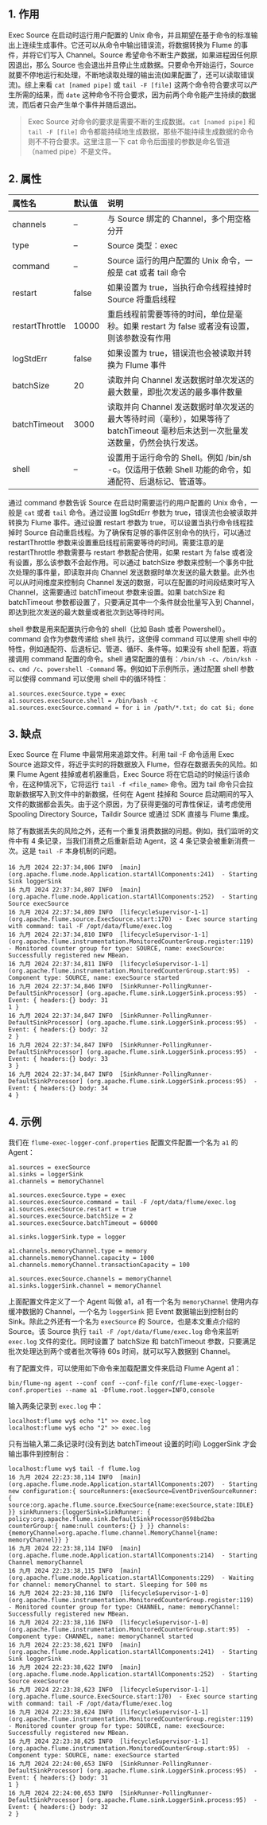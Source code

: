 ## 1. 作用

Exec Source 在启动时运行用户配置的 Unix 命令，并且期望在基于命令的标准输出上连续生成事件。它还可以从命令中输出错误流，将数据转换为 Flume 的事件，并将它们写入 Channel。Source 希望命令不断生产数据，如果进程因任何原因退出，那么 Source 也会退出并且停止生成数据。只要命令开始运行，Source 就要不停地运行和处理，不断地读取处理的输出流(如果配置了，还可以读取错误流)。综上来看 `cat [named pipe]` 或 `tail -F [file]` 这两个命令符合要求可以产生所需的结果，而 `date` 这种命令不符合要求，因为前两个命令能产生持续的数据流，而后者只会产生单个事件并随后退出。

> Exec Source 对命令的要求是需要不断的生成数据。`cat [named pipe]` 和 `tail -F [file]` 命令都能持续地生成数据，那些不能持续生成数据的命令则不不符合要求。这里注意一下 cat 命令后面接的参数是命名管道（named pipe）不是文件。

## 2. 属性

| 属性名 | 默认值 | 说明 |
| :------------- | :------------- | :------------- |
| channels | – | 与 Source 绑定的 Channel，多个用空格分开 |
| type | – | Source 类型：exec |
| command | – | Source 运行的用户配置的 Unix 命令，一般是 cat 或者 tail 命令 |
| restart | false | 如果设置为 true，当执行命令线程挂掉时 Source 将重启线程 |
| restartThrottle | 10000 | 重启线程前需要等待的时间，单位是毫秒。如果 restart 为 false 或者没有设置，则该参数没有作用 |
| logStdErr | false | 如果设置为 true，错误流也会被读取并转换为 Flume 事件 |
| batchSize | 20 | 读取并向 Channel 发送数据时单次发送的最大数量，即批次发送的最多事件数量 |
| batchTimeout | 3000 | 读取并向 Channel 发送数据时单次发送的最大等待时间（毫秒），如果等待了 batchTimeout 毫秒后未达到一次批量发送数量，仍然会执行发送。|
| shell | – | 设置用于运行命令的 Shell。例如 /bin/sh -c。仅适用于依赖 Shell 功能的命令，如通配符、后退标记、管道等。|

通过 command 参数告诉 Source 在启动时需要运行的用户配置的 Unix 命令，一般是 `cat` 或者 `tail` 命令。通过设置 logStdErr 参数为 true，错误流也会被读取并转换为 Flume 事件。通过设置 restart 参数为 true，可以设置当执行命令线程挂掉时 Source 自动重启线程。为了确保有足够的事件区别命令的执行，可以通过 restartThrottle 参数来设置重启线程前需要等待的时间。需要注意的是 restartThrottle 参数需要与 restart 参数配合使用，如果 restart 为 false 或者没有设置，那么该参数不会起作用。可以通过 batchSize 参数来控制一个事务中批次处理的事件量，即读取并向 Channel 发送数据时单次发送的最大数量。此外也可以从时间维度来控制向 Channel 发送的数据，可以在配置的时间段结束时写入 Channel，这需要通过 batchTimeout 参数来设置。如果 batchSize 和 batchTimeout 参数都设置了，只要满足其中一个条件就会批量写入到 Channel，即达到批次发送的最大数量或者批次到达等待时间。

shell 参数是用来配置执行命令的 shell（比如 Bash 或者 Powershell）。command 会作为参数传递给 shell 执行，这使得 command 可以使用 shell 中的特性，例如通配符、后退标记、管道、循环、条件等。如果没有 shell 配置，将直接调用 command 配置的命令。shell 通常配置的值有：`/bin/sh -c`、`/bin/ksh -c`、`cmd /c`、`powershell -Command` 等。例如如下示例所示，通过配置 shell 参数可以使得 command 可以使用 shell 中的循环特性：
```
a1.sources.execSource.type = exec
a1.sources.execSource.shell = /bin/bash -c
a1.sources.execSource.command = for i in /path/*.txt; do cat $i; done
```

## 3. 缺点

Exec Source 在 Flume 中最常用来追踪文件。利用 tail -F 命令适用 Exec Source 追踪文件，将近乎实时的将数据放入 Flume，但存在数据丢失的风险。如果 Flume Agent 挂掉或者机器重启，Exec Source 将在它启动的时候运行该命令，在这种情况下，它将运行 `tail -f <file_name>` 命令。因为 tail 命令只会拉取新数据写入到文件中的新数据，任何在 Agent 挂掉和 Source 启动期间的写入文件的数据都会丢失。由于这个原因，为了获得更强的可靠性保证，请考虑使用 Spooling Directory Source，Taildir Source 或通过 SDK 直接与 Flume 集成。

除了有数据丢失的风险之外，还有一个重复消费数据的问题。例如，我们监听的文件中有 4 条记录，当我们消费之后重新启动 Agent，这 4 条记录会被重新消费一次。这是 `tail -F` 本身机制的问题。
```
16 九月 2024 22:37:34,806 INFO  [main] (org.apache.flume.node.Application.startAllComponents:241)  - Starting Sink loggerSink
16 九月 2024 22:37:34,807 INFO  [main] (org.apache.flume.node.Application.startAllComponents:252)  - Starting Source execSource
16 九月 2024 22:37:34,809 INFO  [lifecycleSupervisor-1-1] (org.apache.flume.source.ExecSource.start:170)  - Exec source starting with command: tail -F /opt/data/flume/exec.log
16 九月 2024 22:37:34,810 INFO  [lifecycleSupervisor-1-1] (org.apache.flume.instrumentation.MonitoredCounterGroup.register:119)  - Monitored counter group for type: SOURCE, name: execSource: Successfully registered new MBean.
16 九月 2024 22:37:34,811 INFO  [lifecycleSupervisor-1-1] (org.apache.flume.instrumentation.MonitoredCounterGroup.start:95)  - Component type: SOURCE, name: execSource started
16 九月 2024 22:37:34,846 INFO  [SinkRunner-PollingRunner-DefaultSinkProcessor] (org.apache.flume.sink.LoggerSink.process:95)  - Event: { headers:{} body: 31                                              1 }
16 九月 2024 22:37:34,847 INFO  [SinkRunner-PollingRunner-DefaultSinkProcessor] (org.apache.flume.sink.LoggerSink.process:95)  - Event: { headers:{} body: 32                                              2 }
16 九月 2024 22:37:34,847 INFO  [SinkRunner-PollingRunner-DefaultSinkProcessor] (org.apache.flume.sink.LoggerSink.process:95)  - Event: { headers:{} body: 33                                              3 }
16 九月 2024 22:37:34,847 INFO  [SinkRunner-PollingRunner-DefaultSinkProcessor] (org.apache.flume.sink.LoggerSink.process:95)  - Event: { headers:{} body: 34                                              4 }
```

## 4. 示例

我们在 `flume-exec-logger-conf.properties` 配置文件配置一个名为 `a1` 的 Agent：
```
a1.sources = execSource
a1.sinks = loggerSink
a1.channels = memoryChannel

a1.sources.execSource.type = exec
a1.sources.execSource.command = tail -F /opt/data/flume/exec.log
a1.sources.execSource.restart = true
a1.sources.execSource.batchSize = 2
a1.sources.execSource.batchTimeout = 60000

a1.sinks.loggerSink.type = logger

a1.channels.memoryChannel.type = memory
a1.channels.memoryChannel.capacity = 1000
a1.channels.memoryChannel.transactionCapacity = 100

a1.sources.execSource.channels = memoryChannel
a1.sinks.loggerSink.channel = memoryChannel
```
上面配置文件定义了一个 Agent 叫做 a1，a1 有一个名为 `memoryChannel` 使用内存缓冲数据的 Channel，一个名为 `loggerSink` 把 Event 数据输出到控制台的 Sink。除此之外还有一个名为 `execSource` 的 Source，也是本文重点介绍的 Source。该 Source 执行 `tail -F /opt/data/flume/exec.log` 命令来监听 `exec.log` 文件的变化。同时设置了 batchSize 和 batchTimeout 参数，只要满足批次处理达到两个或者批次等待 60s 时间，就可以写入数据到 Channel。

有了配置文件，可以使用如下命令来加载配置文件来启动 Flume Agent a1：
```
bin/flume-ng agent --conf conf --conf-file conf/flume-exec-logger-conf.properties --name a1 -Dflume.root.logger=INFO,console
```
输入两条记录到 `exec.log` 中：
```
localhost:flume wy$ echo "1" >> exec.log
localhost:flume wy$ echo "2" >> exec.log
```
只有当输入第二条记录时(没有到达 batchTimeout 设置的时间) LoggerSink 才会输出事件到控制台：
```
localhost:flume wy$ tail -f flume.log
16 九月 2024 22:23:38,114 INFO  [main] (org.apache.flume.node.Application.startAllComponents:207)  - Starting new configuration:{ sourceRunners:{execSource=EventDrivenSourceRunner: { source:org.apache.flume.source.ExecSource{name:execSource,state:IDLE} }} sinkRunners:{loggerSink=SinkRunner: { policy:org.apache.flume.sink.DefaultSinkProcessor@598bd2ba counterGroup:{ name:null counters:{} } }} channels:{memoryChannel=org.apache.flume.channel.MemoryChannel{name: memoryChannel}} }
16 九月 2024 22:23:38,114 INFO  [main] (org.apache.flume.node.Application.startAllComponents:214)  - Starting Channel memoryChannel
16 九月 2024 22:23:38,115 INFO  [main] (org.apache.flume.node.Application.startAllComponents:229)  - Waiting for channel: memoryChannel to start. Sleeping for 500 ms
16 九月 2024 22:23:38,116 INFO  [lifecycleSupervisor-1-0] (org.apache.flume.instrumentation.MonitoredCounterGroup.register:119)  - Monitored counter group for type: CHANNEL, name: memoryChannel: Successfully registered new MBean.
16 九月 2024 22:23:38,116 INFO  [lifecycleSupervisor-1-0] (org.apache.flume.instrumentation.MonitoredCounterGroup.start:95)  - Component type: CHANNEL, name: memoryChannel started
16 九月 2024 22:23:38,621 INFO  [main] (org.apache.flume.node.Application.startAllComponents:241)  - Starting Sink loggerSink
16 九月 2024 22:23:38,622 INFO  [main] (org.apache.flume.node.Application.startAllComponents:252)  - Starting Source execSource
16 九月 2024 22:23:38,623 INFO  [lifecycleSupervisor-1-1] (org.apache.flume.source.ExecSource.start:170)  - Exec source starting with command: tail -F /opt/data/flume/exec.log
16 九月 2024 22:23:38,624 INFO  [lifecycleSupervisor-1-1] (org.apache.flume.instrumentation.MonitoredCounterGroup.register:119)  - Monitored counter group for type: SOURCE, name: execSource: Successfully registered new MBean.
16 九月 2024 22:23:38,625 INFO  [lifecycleSupervisor-1-1] (org.apache.flume.instrumentation.MonitoredCounterGroup.start:95)  - Component type: SOURCE, name: execSource started
16 九月 2024 22:24:00,653 INFO  [SinkRunner-PollingRunner-DefaultSinkProcessor] (org.apache.flume.sink.LoggerSink.process:95)  - Event: { headers:{} body: 31                                              1 }
16 九月 2024 22:24:00,653 INFO  [SinkRunner-PollingRunner-DefaultSinkProcessor] (org.apache.flume.sink.LoggerSink.process:95)  - Event: { headers:{} body: 32                                              2 }
```
